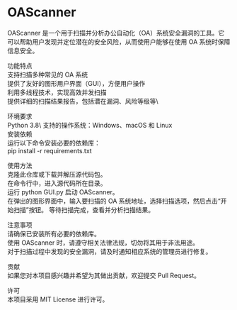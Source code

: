 OAScanner
=

OAScanner 是一个用于扫描并分析办公自动化（OA）系统安全漏洞的工具。它可以帮助用户发现并定位潜在的安全风险，从而使用户能够在使用 OA 系统时保障信息安全。

功能特点\
支持扫描多种常见的 OA 系统\
提供了友好的图形用户界面（GUI），方便用户操作\
利用多线程技术，实现高效并发扫描\
提供详细的扫描结果报告，包括潜在漏洞、风险等级等\

环境要求\
Python 3.8\ 
支持的操作系统：Windows、macOS 和 Linux\
安装依赖\
运行以下命令安装必要的依赖库：\
pip install -r requirements.txt

使用方法\
克隆此仓库或下载并解压源代码包。\
在命令行中，进入源代码所在目录。\
运行 python GUI.py 启动 OAScanner。\
在弹出的图形界面中，输入要扫描的 OA 系统地址，选择扫描选项，然后点击“开始扫描”按钮。
等待扫描完成，查看并分析扫描结果。

注意事项\
请确保已安装所有必要的依赖库。\
使用 OAScanner 时，请遵守相关法律法规，切勿将其用于非法用途。\
对于扫描过程中发现的安全漏洞，请及时通知相应系统的管理员进行修复。

贡献\
如果您对本项目感兴趣并希望为其做出贡献，欢迎提交 Pull Request。

许可\
本项目采用 MIT License 进行许可。
